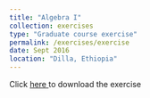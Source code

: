 ```yaml
---
title: "Algebra I"
collection: exercises
type: "Graduate course exercise"
permalink: /exercises/exercise
date: Sept 2016
location: "Dilla, Ethiopia"
---
```


Click <a href="https://dkboku.github.io/files/AlgebraIcourseoutline.pdf"> here </a> to download the exercise
